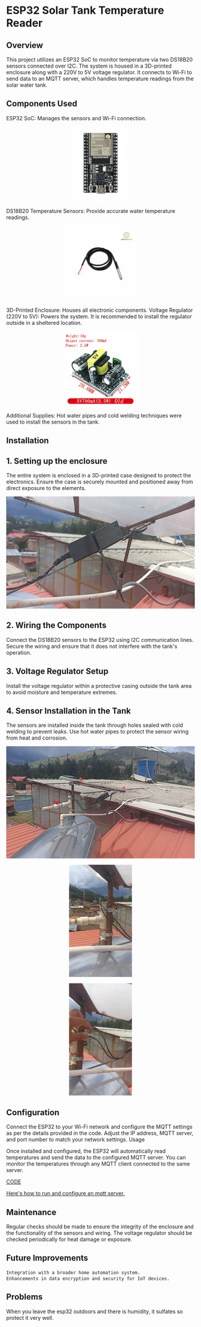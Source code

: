 # ESP32 Solar Tank Temperature Reader

## Overview

This project utilizes an ESP32 SoC to monitor temperature via two DS18B20 sensors connected over I2C. The system is housed in a 3D-printed enclosure along with a 220V to 5V voltage regulator. It connects to Wi-Fi to send data to an MQTT server, which handles temperature readings from the solar water tank.

## Components Used

ESP32 SoC: Manages the sensors and Wi-Fi connection.

<p align="center">
<img src="./Images/esp32.png" height="200">
</p>
DS18B20 Temperature Sensors: Provide accurate water temperature readings.
<p align="center">
<img src="./Images/DS18B20.png" height="200">
</p>
3D-Printed Enclosure: Houses all electronic components.
Voltage Regulator (220V to 5V): Powers the system. It is recommended to install the regulator outside in a sheltered location.

<p align="center">
<img src="./Images/220-5.png" height="200">
</p>
Additional Supplies: Hot water pipes and cold welding techniques were used to install the sensors in the tank.

## Installation

## 1. Setting up the enclosure

The entire system is enclosed in a 3D-printed case designed to protect the electronics. Ensure the case is securely mounted and positioned away from direct exposure to the elements.

<p align="center">
<img src="./Images/solar-thermal6.jpeg" height="300">
</p>

## 2. Wiring the Components

Connect the DS18B20 sensors to the ESP32 using I2C communication lines. Secure the wiring and ensure that it does not interfere with the tank's operation.

## 3. Voltage Regulator Setup

Install the voltage regulator within a protective casing outside the tank area to avoid moisture and temperature extremes.

## 4. Sensor Installation in the Tank

The sensors are installed inside the tank through holes sealed with cold welding to prevent leaks. Use hot water pipes to protect the sensor wiring from heat and corrosion.

<p align="center">
<img src="./Images/solar-thermal2.jpeg" height="300">
</p>

<p align="center">
<img src="./Images/solar-thermal4.jpeg" height="300">
</p>

<p align="center">
<img src="./Images/solar-thermal5.jpeg" height="300">
</p>

## Configuration

Connect the ESP32 to your Wi-Fi network and configure the MQTT settings as per the details provided in the code. Adjust the IP address, MQTT server, and port number to match your network settings.
Usage

Once installed and configured, the ESP32 will automatically read temperatures and send the data to the configured MQTT server. You can monitor the temperatures through any MQTT client connected to the same server.

[CODE](./Code/arduino-temperature-read.ino)

[Here's how to run and configure an mqtt server.](https://github.com/Itsmysecondacount/mqtt-server-whit-processor/tree/main)

## Maintenance

Regular checks should be made to ensure the integrity of the enclosure and the functionality of the sensors and wiring. The voltage regulator should be checked periodically for heat damage or exposure.

## Future Improvements

    Integration with a broader home automation system.
    Enhancements in data encryption and security for IoT devices.

## Problems

When you leave the esp32 outdoors and there is humidity, it sulfates so protect it very well.
